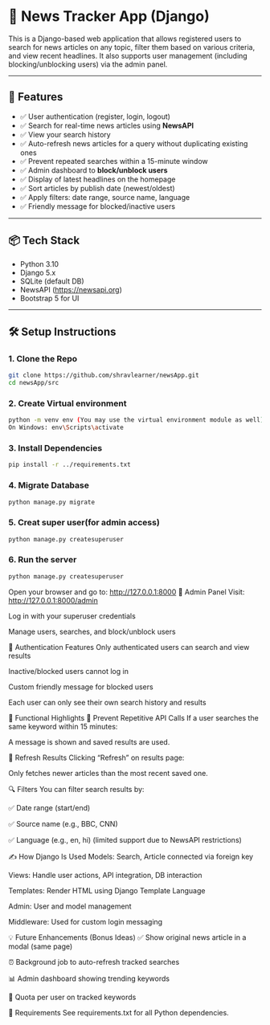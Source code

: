 # 📰 News Tracker App (Django)

This is a Django-based web application that allows registered users to search for news articles on any topic, filter them based on various criteria, and view recent headlines. It also supports user management (including blocking/unblocking users) via the admin panel.

---

## 🚀 Features

- ✅ User authentication (register, login, logout)
- ✅ Search for real-time news articles using **NewsAPI**
- ✅ View your search history
- ✅ Auto-refresh news articles for a query without duplicating existing ones
- ✅ Prevent repeated searches within a 15-minute window
- ✅ Admin dashboard to **block/unblock users**
- ✅ Display of latest headlines on the homepage
- ✅ Sort articles by publish date (newest/oldest)
- ✅ Apply filters: date range, source name, language
- ✅ Friendly message for blocked/inactive users

---

## 📦 Tech Stack

- Python 3.10
- Django 5.x
- SQLite (default DB)
- NewsAPI (https://newsapi.org)
- Bootstrap 5 for UI

---

## 🛠️ Setup Instructions

### 1. Clone the Repo

```bash
git clone https://github.com/shravlearner/newsApp.git
cd newsApp/src
```

### 2. Create Virtual environment

```bash
python -m venv env (You may use the virtual environment module as well)
On Windows: env\Scripts\activate
```

### 3. Install Dependencies
```bash
pip install -r ../requirements.txt
```
### 4. Migrate Database
```bash
python manage.py migrate
```
### 5. Creat super user(for admin access)
```bash
python manage.py createsuperuser
```
### 6. Run the server
```bash
python manage.py createsuperuser
```
Open your browser and go to: http://127.0.0.1:8000
👤 Admin Panel
Visit: http://127.0.0.1:8000/admin

Log in with your superuser credentials

Manage users, searches, and block/unblock users

🔐 Authentication Features
Only authenticated users can search and view results

Inactive/blocked users cannot log in

Custom friendly message for blocked users

Each user can only see their own search history and results

📄 Functional Highlights
🔁 Prevent Repetitive API Calls
If a user searches the same keyword within 15 minutes:

A message is shown and saved results are used.

🔄 Refresh Results
Clicking “Refresh” on results page:

Only fetches newer articles than the most recent saved one.

🔍 Filters
You can filter search results by:

✅ Date range (start/end)

✅ Source name (e.g., BBC, CNN)

✅ Language (e.g., en, hi) (limited support due to NewsAPI restrictions)

✍️ How Django Is Used
Models: Search, Article connected via foreign key

Views: Handle user actions, API integration, DB interaction

Templates: Render HTML using Django Template Language

Admin: User and model management

Middleware: Used for custom login messaging

💡 Future Enhancements (Bonus Ideas)
✅ Show original news article in a modal (same page)

⏰ Background job to auto-refresh tracked searches

📊 Admin dashboard showing trending keywords

🔢 Quota per user on tracked keywords

📌 Requirements
See requirements.txt for all Python dependencies.


